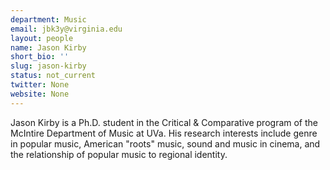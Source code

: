 ```yaml
---
department: Music
email: jbk3y@virginia.edu
layout: people
name: Jason Kirby
short_bio: ''
slug: jason-kirby
status: not_current
twitter: None
website: None
---
```


Jason Kirby is a Ph.D. student in the Critical & Comparative program of the McIntire Department of Music at UVa. His research interests include genre in popular music, American "roots" music, sound and music in cinema, and the relationship of popular music to regional identity.
